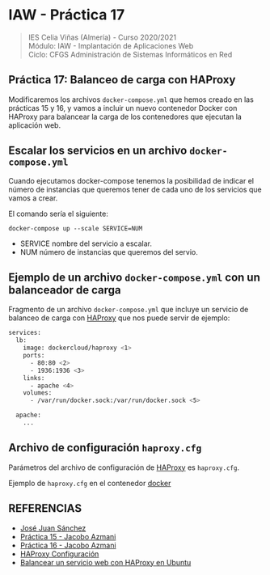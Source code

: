 # IAW - Práctica 17
>IES Celia Viñas (Almería) - Curso 2020/2021   
>Módulo: IAW - Implantación de Aplicaciones Web   
>Ciclo: CFGS Administración de Sistemas Informáticos en Red 

## Práctica 17: Balanceo de carga con HAProxy
Modificaremos los archivos ```docker-compose.yml``` que hemos creado en las prácticas 15 y 16, y vamos a incluir un nuevo contenedor Docker con HAProxy para balancear la carga de los contenedores que ejecutan la aplicación web.

## Escalar los servicios en un archivo ```docker-compose.yml```
Cuando ejecutamos docker-compose tenemos la posibilidad de indicar el número de instancias que queremos tener de cada uno de los servicios que vamos a crear.

El comando sería el siguiente:

```docker-compose up --scale SERVICE=NUM```

- SERVICE nombre del servicio a escalar.
- NUM número de instancias que queremos del servio.

## Ejemplo de un archivo ```docker-compose.yml``` con un balanceador de carga
Fragmento de un archivo ```docker-compose.yml``` que incluye un servicio de balanceo de carga con [HAProxy](http://www.haproxy.org/) que nos puede servir de ejemplo:
```bash
services:
  lb:
    image: dockercloud/haproxy <1>
    ports:
      - 80:80 <2>
      - 1936:1936 <3>
    links:
      - apache <4>
    volumes:
      - /var/run/docker.sock:/var/run/docker.sock <5>

  apache:
    ...
```
## Archivo de configuración ```haproxy.cfg```
Parámetros del archivo de configuración de [HAProxy](http://www.haproxy.org/) es ```haproxy.cfg```.

Ejemplo de ```haproxy.cfg``` en el contenedor [docker](https://www.docker.com/)

## REFERENCIAS
- [José Juan Sánchez](https://josejuansanchez.org/iaw/practica-17/index.html)
- [Práctica 15 - Jacobo Azmani](https://github.com/jacobo87/IAW-Practica-Compose)
- [Práctica 16 - Jacobo Azmani](https://github.com/jacobo87/IAW-Practica16)
- [HAProxy Configuración](http://cbonte.github.io/haproxy-dconv/2.2/configuration.html)
- [Balancear un servicio web con HAProxy en Ubuntu](https://clouding.io/hc/es/articles/360010289000-Balancear-servicio-web-con-HAProxy-en-Ubuntu-18-04)